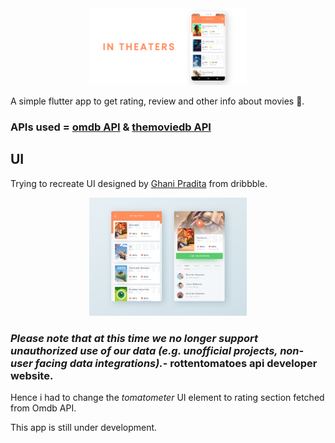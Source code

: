 <div align = "center">
<img width="50%" src="poster.png"/>
</div>

A simple flutter app to get rating, review and other info about movies 🎥.

### APIs used = <a href="http://www.omdbapi.com/">omdb API</a> & <a href="https://www.themoviedb.org/">themoviedb API</a>


## UI


Trying to recreate UI designed by <a href="https://dribbble.com/shots/2784573-Rottentomatoes-App-Concept">Ghani Pradita</a> from dribbble.

<div align="center">
<img width="50%" src="movie_review.png"/>
</div>

### *Please note that at this time we no longer support unauthorized use of our data (e.g. unofficial projects, non-user facing data integrations).*- rottentomatoes api developer website.


Hence i had to change the *tomatometer* UI element to rating section fetched from Omdb API.

This app is still under development.
